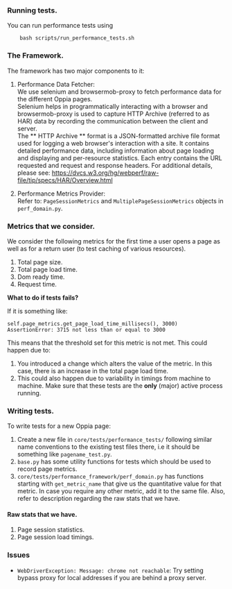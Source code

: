 ### Running tests.

You can run performance tests using

```
    bash scripts/run_performance_tests.sh
```

### The Framework.

The framework has two major components to it:  

1. Performance Data Fetcher:  
We use selenium and browsermob-proxy to fetch performance data for the different Oppia pages.  
Selenium helps in programmatically interacting with a browser and browsermob-proxy is used to capture HTTP Archive (referred to as HAR) data by recording the communication between the client and server.  
The ** HTTP Archive ** format is a JSON-formatted archive file format used for logging a web browser's interaction with a site. It contains detailed performance data, including information about page loading and displaying and per-resource statistics. Each entry contains the URL requested and request and response headers. For additional details, please see: https://dvcs.w3.org/hg/webperf/raw-file/tip/specs/HAR/Overview.html

2. Performance Metrics Provider:  
Refer to: `PageSessionMetrics` and `MultiplePageSessionMetrics` objects in `perf_domain.py`.  



### Metrics that we consider.

We consider the following metrics for the first time a user opens a page as well as for a return user (to test caching of various resources).

1. Total page size.
2. Total page load time.
3. Dom ready time.
4. Request time.

**What to do if tests fails?**

If it is something like:
```
self.page_metrics.get_page_load_time_millisecs(), 3000)
AssertionError: 3715 not less than or equal to 3000
```
This means that the threshold set for this metric is not met. This could happen due to:

1. You introduced a change which alters the value of the metric. In this case, there is an increase in the total page load time.
2. This could also happen due to variability in timings from machine to machine. Make sure that these tests are the **only** (major) active process running.

### Writing tests.

To write tests for a new Oppia page:

1. Create a new file in `core/tests/performance_tests/` following similar name conventions to the existing test files there, i.e it should be something like `pagename_test.py`.
2. `base.py` has some utility functions for tests which should be used to record page metrics.
3. `core/tests/performance_framework/perf_domain.py` has functions starting with `get_metric_name` that give us the quantitative value for that metric. In case you require any other metric, add it to the same file. Also, refer to description regarding the raw stats that we have.

#### Raw stats that we have.

1. Page session statistics.
2. Page session load timings.

### Issues

* `WebDriverException: Message: chrome not reachable`:
    Try setting bypass proxy for local addresses if you are behind a proxy server.